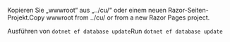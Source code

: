 <span data-ttu-id="871d2-101">Kopieren Sie „wwwroot“ aus „../cu/“ oder einem neuen Razor-Seiten-Projekt.</span><span class="sxs-lookup"><span data-stu-id="871d2-101">Copy wwwroot from ../cu/ or from a new Razor Pages project.</span></span>

<span data-ttu-id="871d2-102">Ausführen von `dotnet ef database update`</span><span class="sxs-lookup"><span data-stu-id="871d2-102">Run `dotnet ef database update`</span></span>
